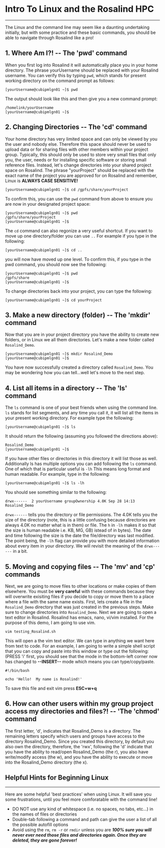 # Intro To Linux and the Rosalind HPC
--------------------------------------
The Linux and the command line may seem like a daunting undertaking initially, but with some practice and these basic commands, you should be able to navigate through Rosalind like a pro!  


**1.  Where Am I?! -- The 'pwd' command**
--------------------------------------
When you first log into Rosalind it will automatically place you in your home directory. The phrase yourUsername should be replaced with your Rosalind username. You can verify this by typing `pwd`, which stands for present working directory on the command prompt as follows:

```
[yourUsername@cubipmlgn01 ~]$ pwd
```
The output should look like this and then give you a new command prompt:
```
/homelink/yourUsername
[yourUsername@cubipmlgn01 ~]$
```


**2.  Changing Directories -- The 'cd' command**
-------------------------------------------------
Your home directory has very limited space and can only be viewed by you the user and nobody else. Therefore this space should never be used to upload data or for sharing files with other members within your project group.  Typically, this should only be used to store very small files that only you, the user, needs or for installing specific software or storing small reference files.  Instead, let's change directories into your shared project space on Rosalind.  The phrase "yourProject" should be replaced with the exact name of the project you are approved for on Rosalind and remember, Linux is **ALWAYS CASE SENSITIVE!**
```
[yourUsername@cubipmlgn01 ~]$ cd /gpfs/share/yourProject
```
To confirm this, you can use the `pwd` command from above to ensure you are now in your designated project space:
```
[yourUsername@cubipmlgn01 ~]$ pwd
/gpfs/share/yourProject
[yourUsername@cubipmlgn01 ~]$
```
The `cd` command can also regonize a very useful shortcut.  If you want to move up one directory/folder you can use `..`  For example if you type in the following:
```
[yourUsername@cubipmlgn01 ~]$ cd ..
```
you will now have moved up one level.  To confirm this, if you type in the pwd command, you should now see the following:
```
[yourUsername@cubipmlgn01 ~]$ pwd
/gpfs/share
[yourUsername@cubipmlgn01 ~]$
```
To change directories back into your project, you can type the following:
```
[yourUsername@cubipmlgn01 ~]$ cd yourProject
```


**3.  Make a new directory (folder) -- The 'mkdir' command**
------------------------------------------------------------
Now that you are in your project directory you have the ability to create new folders, or in Linux we all them directories. Let's make a new folder called `Rosalind_Demo`.
```
[yourUsername@cubipmlgn01 ~]$ mkdir Rosalind_Demo
[yourUsername@cubipmlgn01 ~]$
```
You have now successfully created a directory called `Rosalind_Demo`.  You may be wondering how you can tell...well let's move to the next step.  



**4.  List all items in a directory -- The 'ls' command**
----------------------------------------------------------
The `ls` command is one of your best friends when using the command line.  `ls` stands for list segments, and any time you call it, it will list all the items in your present working directory.  For example type the following:
```
[yourUsername@cubipmlgn01 ~]$ ls
```
It should return the following (assuming you followed the directions above):
```
Rosalind_Demo
[yourUsername@cubipmlgn01 ~]$
```
If you have other files or directories in this directory it will list those as well.  Additionally ls has multiple options you can add following the `ls` command.  One of which that is particular useful is `-lh`  This means long format and human readable.  For example, type in the following:
```
[yourUsername@cubipmlgn01 ~]$ ls -lh
```
You should see something similar to the following:
```
drwx------  2 yourUsername groupOwnership 4.0K Sep 28 14:13 Rosalind_Demo
```
`drwx------` tells you the directory or file permissions. The 4.0K tells you the size of the directory (note, this is a little confusing because directories are always 4.0K no matter what is in them) or file. The `h` in `-lh` makes it so that the size is human readable i.e. KB, MG, GB) istead of in bytes).  The date and time following the size is the date the file/directory was last modified.  The point being, the `-lh` flag can provide you with more detailed information about every item in your directory.  We will revisit the meaning of the `drwx------` in a bit.



**5.  Moving and copying files -- The 'mv' and 'cp' commands**
---------------------------------------------------------------
Next, we are going to move files to other locations or make copies of them elsewhere.  You must be **very careful** with these commands because they will overwrite exisiting files if you decide to copy or move them to a place where a file with the same name exists. First, lets create a file in the `Rosalind_Demo` directory that was just created in the previous steps.  Make sure to change directories into `Rosalind_Demo`.  Next we are going to open a text editor in Rosalind.  Rosalind has emacs, nano, vi/vim installed.  For the purpose of this demo, I am going to use vim.
```
vim testing_Rosalind.sh
```
This will open a the vim text editor.  We can type in anything we want here from text to code. For an example, I am going to write a simple shell script that you can copy and paste into this window or type out the following:  (PRESS 'i' first, you should see that the mode in the bottom-left corner now has changed to **--INSERT--** mode which means you can type/copy/paste.
```vim
#!/bin/bash

echo 'Hello!  My name is Rosalind!'
```
To save this file and exit vim  press **ESC+w+q**  


**6.  How can other users within my group project access my directories and files?! -- 'The 'chmod' command**
--------------------------------------------------------------------------------------------------------------
The first letter, 'd', indicates that Rosalind_Demo is a directory.  The remaining letters specify which users and groups have access to the directory Rosalind_Demo.  Since you created this directory, by default you also own the directory, therefore, the 'rwx', following the 'd' indicate that you have the ability to read/open Rosalind_Demo (the r), you also have write/modify access (the w), and you have the ability to execute or move into the Rosalind_Demo directory (the x). 


## Helpful Hints for Beginning Linux
------------------------------------
Here are some helpful 'best practices' when using Linux.  It will save you some frustrations, until you feel more comforatable with the command line!
* DO NOT use any kind of whitespace (i.e. no spaces, no tabs, etc...) in the names of files or directories
* Double-tab following a command and path can give the user a list of all the possible autofill options
* Avoid using the `rm`, `rm -r` or `rmdir` unless you are ***100% sure you will never ever need those files and directories again.  Once they are deleted, they are gone forever!***

